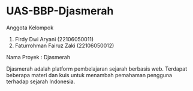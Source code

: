 # UAS-BBP-Djasmerah

Anggota Kelompok
1. Firdy Dwi Aryani (22106050011) 
2. Faturrohman Fairuz Zaki (22106050012)

Nama Proyek  : Djasmerah

Djasmerah adalah platform pembelajaran sejarah berbasis web. Terdapat beberapa materi dan kuis untuk menambah pemahaman pengguna terhadap sejarah Indonesia.
